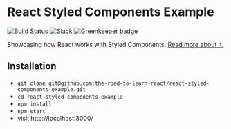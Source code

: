 # React Styled Components Example

[![Build Status](https://travis-ci.org/the-road-to-learn-react/react-styled-components-example.svg?branch=master)](https://travis-ci.org/the-road-to-learn-react/react-styled-components-example) [![Slack](https://slack-the-road-to-learn-react.wieruch.com/badge.svg)](https://slack-the-road-to-learn-react.wieruch.com/) [![Greenkeeper badge](https://badges.greenkeeper.io/the-road-to-learn-react/react-styled-components-example.svg)](https://greenkeeper.io/)

Showcasing how React works with Styled Components. [Read more about it.](https://www.robinwieruch.de/react-styled-components/)

## Installation

* `git clone git@github.com:the-road-to-learn-react/react-styled-components-example.git`
* `cd react-styled-components-example`
* `npm install`
* `npm start`
* visit http://localhost:3000/
